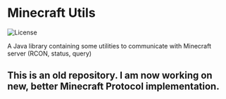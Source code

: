 # Minecraft Utils
![License](https://img.shields.io/github/license/Defective4/Minecraft-utils)

A Java library containing some utilities to communicate with Minecraft server (RCON, status, query)

## This is an old repository. I am now working on new, better Minecraft Protocol implementation.
